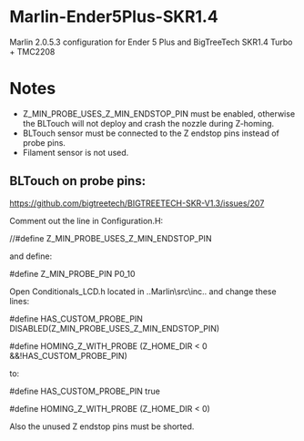 # Marlin-Ender5Plus-SKR1.4
Marlin 2.0.5.3 configuration for Ender 5 Plus and BigTreeTech SKR1.4 Turbo + TMC2208

# Notes
* Z_MIN_PROBE_USES_Z_MIN_ENDSTOP_PIN must be enabled, otherwise the BLTouch will not deploy and crash the nozzle during Z-homing.
* BLTouch sensor must be connected to the Z endstop pins instead of probe pins.
* Filament sensor is not used.

## BLTouch on probe pins:
https://github.com/bigtreetech/BIGTREETECH-SKR-V1.3/issues/207

Comment out the line in Configuration.H:

//#define Z_MIN_PROBE_USES_Z_MIN_ENDSTOP_PIN

and define:

#define Z_MIN_PROBE_PIN P0_10

Open Conditionals_LCD.h located in ..Marlin\src\inc.. and change these lines:

#define HAS_CUSTOM_PROBE_PIN DISABLED(Z_MIN_PROBE_USES_Z_MIN_ENDSTOP_PIN)

#define HOMING_Z_WITH_PROBE (Z_HOME_DIR < 0 &&!HAS_CUSTOM_PROBE_PIN)

to:

#define HAS_CUSTOM_PROBE_PIN true

#define HOMING_Z_WITH_PROBE (Z_HOME_DIR < 0)

Also the unused Z endstop pins must be shorted.
